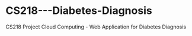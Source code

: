 # CS218---Diabetes-Diagnosis
CS218 Project Cloud Computing - Web Application for Diabetes Diagnosis
